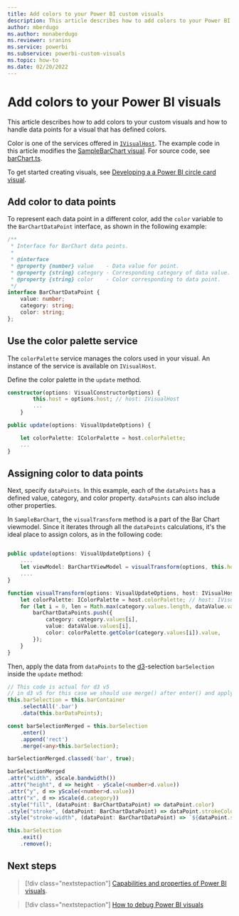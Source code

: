 ```yaml
---
title: Add colors to your Power BI custom visuals
description: This article describes how to add colors to your Power BI custom visuals and how to handle data points for a visual with color.
author: mberdugo
ms.author: monaberdugo
ms.reviewer: sranins
ms.service: powerbi
ms.subservice: powerbi-custom-visuals
ms.topic: how-to
ms.date: 02/20/2022
---
```


# Add colors to your Power BI visuals

This article describes how to add colors to your custom visuals and how to handle data points for a visual that has defined colors.

Color is one of the services offered in [`IVisualHost`](visual-api.md#visualconstructoroptions).
The example code in this article modifies the [SampleBarChart visual](https://github.com/microsoft/PowerBI-visuals-sampleBarChart).
For source code, see [barChart.ts](https://github.com/microsoft/PowerBI-visuals-sampleBarChart/blob/master/src/barChart.ts).

To get started creating visuals, see [Developing a a Power BI circle card visual](develop-circle-card.md).

## Add color to data points

To represent each data point in a different color, add the `color` variable to the `BarChartDataPoint` interface, as shown in the following example:

```typescript
/**
 * Interface for BarChart data points.
 *
 * @interface
 * @property {number} value    - Data value for point.
 * @property {string} category - Corresponding category of data value.
 * @property {string} color    - Color corresponding to data point.
 */
interface BarChartDataPoint {
    value: number;
    category: string;
    color: string;
};
```

## Use the color palette service

The `colorPalette` service manages the colors used in your visual.
An instance of the service is available on `IVisualHost`.

Define the color palette in the `update` method.

```typescript
constructor(options: VisualConstructorOptions) {
        this.host = options.host; // host: IVisualHost
        ...
    }

public update(options: VisualUpdateOptions) {

    let colorPalette: IColorPalette = host.colorPalette;
    ...
}
```

## Assigning color to data points

Next, specify `dataPoints`.
In this example, each of the `dataPoints` has a defined value, category, and color property.
`dataPoints` can also include other properties.

In `SampleBarChart`, the `visualTransform` method is a part of the Bar Chart viewmodel. Since it iterates through all the `dataPoints` calculations, it's the ideal place to assign colors, as in the following code:

```typescript

public update(options: VisualUpdateOptions) {
    ....
    let viewModel: BarChartViewModel = visualTransform(options, this.host);
    ....
}

function visualTransform(options: VisualUpdateOptions, host: IVisualHost): BarChartViewModel {
    let colorPalette: IColorPalette = host.colorPalette; // host: IVisualHost
    for (let i = 0, len = Math.max(category.values.length, dataValue.values.length); i < len; i++) {
        barChartDataPoints.push({
            category: category.values[i],
            value: dataValue.values[i],
            color: colorPalette.getColor(category.values[i]).value,
        });
    }
}
```

Then, apply the data from `dataPoints` to the [d3](https://d3js.org/)-selection `barSelection` inside the `update` method:

```typescript
// This code is actual for d3 v5
// in d3 v5 for this case we should use merge() after enter() and apply changes on barSelectionMerged
this.barSelection = this.barContainer
    .selectAll('.bar')
    .data(this.barDataPoints);

const barSelectionMerged = this.barSelection
    .enter()
    .append('rect')
    .merge(<any>this.barSelection);

barSelectionMerged.classed('bar', true);

barSelectionMerged
.attr("width", xScale.bandwidth())
.attr("height", d => height - yScale(<number>d.value))
.attr("y", d => yScale(<number>d.value))
.attr("x", d => xScale(d.category))
.style("fill", (dataPoint: BarChartDataPoint) => dataPoint.color)
.style("stroke", (dataPoint: BarChartDataPoint) => dataPoint.strokeColor)
.style("stroke-width", (dataPoint: BarChartDataPoint) => `${dataPoint.strokeWidth}px`);

this.barSelection
    .exit()
    .remove();
```

## Next steps

> [!div class="nextstepaction"]
> [Capabilities and properties of Power BI visuals](capabilities.md).

> [!div class="nextstepaction"]
> [How to debug Power BI visuals](visuals-how-to-debug.md)
